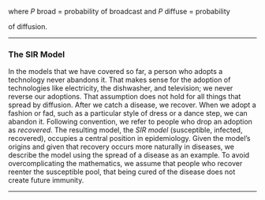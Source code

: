 where _P_ broad = probability of broadcast and _P_ diffuse = probability 

of diffusion. 

---

### The SIR Model 

In the models that we have covered so far, a person who adopts a technology never abandons it. That makes sense for the adoption of technologies like electricity, the dishwasher, and television; we never reverse our adoptions. That assumption does not hold for all things that spread by diffusion. After we catch a disease, we recover. When we adopt a fashion or fad, such as a particular style of dress or a dance step, we can abandon it. Following convention, we refer to people who drop an adoption as _recovered_. The resulting model, the _SIR model_ (susceptible, infected, recovered), occupies a central position in epidemiology. Given the model’s origins and given that recovery occurs more naturally in diseases, we describe the model using the spread of a disease as an example. To avoid overcomplicating the mathematics, we assume that people who recover reenter the susceptible pool, that being cured of the disease does not create future immunity. 

---